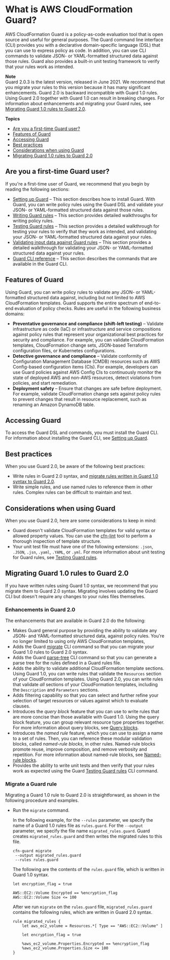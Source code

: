 # What is AWS CloudFormation Guard?<a name="what-is-guard"></a>

AWS CloudFormation Guard is a policy\-as\-code evaluation tool that is open source and useful for general purposes\. The Guard command line interface \(CLI\) provides you with a declarative domain\-specific language \(DSL\) that you can use to express policy as code\. In addition, you can use CLI commands to validate JSON\- or YAML\-formatted structured data against those rules\. Guard also provides a built\-in unit testing framework to verify that your rules work as intended\.

**Note**  
Guard 2\.0\.3 is the latest version, released in June 2021\. We recommend that you migrate your rules to this version because it has many significant enhancements\. Guard 2\.0 is backward incompatible with Guard 1\.0 rules\. Using Guard 2\.0 together with Guard 1\.0 can result in breaking changes\. For information about enhancements and migrating your Guard rules, see [Migrating Guard 1\.0 rules to Guard 2\.0](#migrate-rules)\.

**Topics**
+ [Are you a first\-time Guard user?](#first-time-user)
+ [Features of Guard](#servicename-feature-overview)
+ [Accessing Guard](#acessing-servicename)
+ [Best practices](#best-practices)
+ [Considerations when using Guard](#considerations)
+ [Migrating Guard 1\.0 rules to Guard 2\.0](#migrate-rules)

## Are you a first\-time Guard user?<a name="first-time-user"></a>

If you're a first\-time user of Guard, we recommend that you begin by reading the following sections:
+  [Setting up Guard](setting-up.md) – This section describes how to install Guard\. With Guard, you can write policy rules using the Guard DSL and validate your JSON\- or YAML\-formatted structured data against those rules\.
+  [Writing Guard rules](writing-rules.md) – This section provides detailed walkthroughs for writing policy rules\.
+  [Testing Guard rules](testing-rules.md) – This section provides a detailed walkthrough for testing your rules to verify that they work as intended, and validating your JSON\- or YAML\-formatted structured data against your rules\. 
+  [Validating input data against Guard rules](validating-rules.md) – This section provides a detailed walkthrough for validating your JSON\- or YAML\-formatted structured data against your rules\. 
+  [Guard CLI reference](cfn-guard-command-reference.md) – This section describes the commands that are available in the Guard CLI\. 

## Features of Guard<a name="servicename-feature-overview"></a>

Using Guard, you can write policy rules to validate any JSON\- or YAML\-formatted structured data against, including but not limited to AWS CloudFormation templates\. Guard supports the entire spectrum of end\-to\-end evaluation of policy checks\. Rules are useful in the following business domains:
+ **Preventative governance and compliance \(shift\-left testing\)** – Validate infrastructure as code \(IaC\) or infrastructure and service compositions against policy rules that represent your organizational best practices for security and compliance\. For example, you can validate CloudFormation templates, CloudFormation change sets, JSON\-based Terraform configuration files, or Kubernetes configurations\.
+ **Detective governance and compliance** – Validate conformity of Configuration Management Database \(CMDB\) resources such as AWS Config\-based configuration items \(CIs\)\. For example, developers can use Guard policies against AWS Config CIs to continuously monitor the state of deployed AWS and non\-AWS resources, detect violations from policies, and start remediation\.
+ **Deployment safety** – Ensure that changes are safe before deployment\. For example, validate CloudFormation change sets against policy rules to prevent changes that result in resource replacement, such as renaming an Amazon DynamoDB table\.

## Accessing Guard<a name="acessing-servicename"></a>

To access the Guard DSL and commands, you must install the Guard CLI\. For information about installing the Guard CLI, see [Setting up Guard](setting-up.md)\.

## Best practices<a name="best-practices"></a>

When you use Guard 2\.0, be aware of the following best practices:
+ Write rules in Guard 2\.0 syntax, and [migrate rules written in Guard 1\.0 syntax to Guard 2\.0](#migrate-rules)\.
+ Write simple rules, and use named rules to reference them in other rules\. Complex rules can be difficult to maintain and test\.

## Considerations when using Guard<a name="considerations"></a>

When you use Guard 2\.0, here are some considerations to keep in mind:
+ Guard doesn't validate CloudFormation templates for valid syntax or allowed property values\. You can use the [cfn\-lint](https://github.com/aws-cloudformation/cfn-python-lint) tool to perform a thorough inspection of template structure\.
+ Your unit test file must have one of the following extensions: `.json`, `.JSON`, `.jsn`, `.yaml`, `.YAML`, or `.yml`\. For more information about unit testing for Guard rules, see [Testing Guard rules](testing-rules.md)\.

## Migrating Guard 1\.0 rules to Guard 2\.0<a name="migrate-rules"></a>

If you have written rules using Guard 1\.0 syntax, we recommend that you migrate them to Guard 2\.0 syntax\. Migrating involves updating the Guard CLI but doesn't require any changes to your rules files themselves\.

### Enhancements in Guard 2\.0<a name="migrate-rules-enhancements"></a>

The enhancements that are available in Guard 2\.0 do the following:
+ Makes Guard general purpose by providing the ability to validate any JSON\- and YAML\-formatted structured data, against policy rules\. You're no longer limited to using only AWS CloudFormation templates,
+ Adds the Guard [migrate](cfn-guard-migrate.md) CLI command so that you can migrate your Guard 1\.0 rules to Guard 2\.0 syntax\.
+ Adds the Guard [parse\-tree](cfn-guard-parse-tree.md) CLI command so that you can generate a parse tree for the rules defined in a Guard rules file\.
+ Adds the ability to validate additional CloudFormation template sections\. Using Guard 1\.0, you can write rules that validate the `Resources` section of your CloudFormation templates\. Using Guard 2\.0, you can write rules that validate *all* sections of your CloudFormation templates, including the `Description` and `Parameters` sections\.
+ Adds filtering capability so that you can select and further refine your selection of target resources or values against which to evaluate clauses\.
+ Introduces the *query block* feature that you can use to write rules that are more concise than those available with Guard 1\.0\. Using the query block feature, you can group relevant resource type properties together\. For more information about query blocks, see [Query blocks](writing-rules.md#query-blocks)\.
+ Introduces the *named rule* feature, which you can use to assign a name to a set of rules\. Then, you can reference these modular validation blocks, called *named\-rule blocks*, in other rules\. Named\-rule blocks promote reuse, improve composition, and remove verbosity and repetition\. For more information about named\-rule blocks, see [Named\-rule blocks](writing-rules.md#named-rule-blocks)\.
+ Provides the ability to write unit tests and then verify that your rules work as expected using the Guard [Testing Guard rules](testing-rules.md) CLI command\.

### Migrate a Guard rule<a name="migrate-rules-how-to"></a>

Migrating a Guard 1\.0 rule to Guard 2\.0 is straightforward, as shown in the following procedure and examples\.
+ Run the `migrate` command\. 

  In the following example, for the `--rules` parameter, we specify the name of a Guard 1\.0 rules file as `rules.guard`\. For the `--output` parameter, we specify the file name `migrated_rules.guard`\. Guard creates `migrated_rules.guard` and then writes the migrated rules to this file\.

  ```
  cfn-guard migrate 
   --output migrated_rules.guard
   --rules rules.guard
  ```

  The following are the contents of the `rules.guard` file, which is written in Guard 1\.0 syntax\.

  ```
  let encryption_flag = true
       
  AWS::EC2::Volume Encrypted == %encryption_flag
  AWS::EC2::Volume Size <= 100
  ```

  After we run `migrate` on the `rules.guard` file, `migrated_rules.guard` contains the following rules, which are written in Guard 2\.0 syntax\.

  ```
  rule migrated_rules {
      let aws_ec2_volume = Resources.*[ Type == "AWS::EC2::Volume" ]
   
      let encryption_flag = true
   
      %aws_ec2_volume.Properties.Encrypted == %encryption_flag
      %aws_ec2_volume.Properties.Size <= 100
  }
  ```